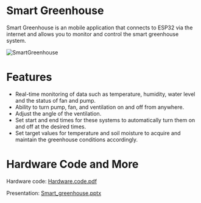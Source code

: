 # Smart Greenhouse
Smart Greenhouse is an mobile application that connects to ESP32 via the internet and allows you to monitor and control the smart greenhouse system.

![SmartGreenhouse](https://github.com/user-attachments/assets/889cad82-1825-4598-8a1b-c953c9cfa02f)





# Features

- Real-time monitoring of data such as temperature, humidity, water level and the status of fan and pump.
- Ability to turn pump, fan, and ventilation on and off from anywhere.
- Adjust the angle of the ventilation.
- Set start and end times for these systems to automatically turn them on and off at the desired times.
- Set target values for temperature and soil moisture to acquire and maintain the greenhouse conditions accordingly.
  

# Hardware Code and More
Hardware code: [Hardware.code.pdf](https://github.com/user-attachments/files/20259109/Hardware.code.pdf)


Presentation: [Smart_greenhouse.pptx](https://github.com/user-attachments/files/20259117/Smart_greenhouse.pptx)








